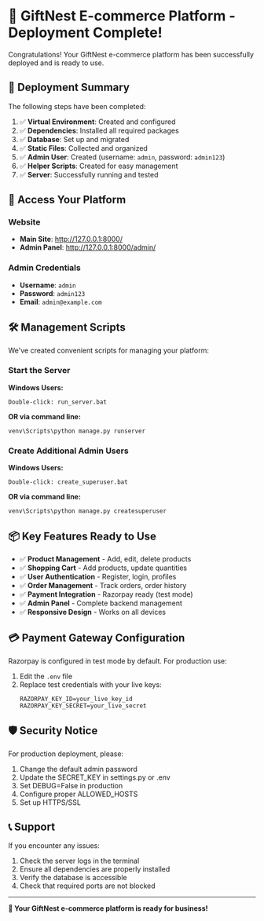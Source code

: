 # 🎉 GiftNest E-commerce Platform - Deployment Complete!

Congratulations! Your GiftNest e-commerce platform has been successfully deployed and is ready to use.

## 🚀 Deployment Summary

The following steps have been completed:

1. ✅ **Virtual Environment**: Created and configured
2. ✅ **Dependencies**: Installed all required packages
3. ✅ **Database**: Set up and migrated
4. ✅ **Static Files**: Collected and organized
5. ✅ **Admin User**: Created (username: `admin`, password: `admin123`)
6. ✅ **Helper Scripts**: Created for easy management
7. ✅ **Server**: Successfully running and tested

## 🎯 Access Your Platform

### Website
- **Main Site**: http://127.0.0.1:8000/
- **Admin Panel**: http://127.0.0.1:8000/admin/

### Admin Credentials
- **Username**: `admin`
- **Password**: `admin123`
- **Email**: `admin@example.com`

## 🛠️ Management Scripts

We've created convenient scripts for managing your platform:

### Start the Server
**Windows Users:**
```
Double-click: run_server.bat
```
**OR via command line:**
```
venv\Scripts\python manage.py runserver
```

### Create Additional Admin Users
**Windows Users:**
```
Double-click: create_superuser.bat
```
**OR via command line:**
```
venv\Scripts\python manage.py createsuperuser
```

## 📦 Key Features Ready to Use

- ✅ **Product Management** - Add, edit, delete products
- ✅ **Shopping Cart** - Add products, update quantities
- ✅ **User Authentication** - Register, login, profiles
- ✅ **Order Management** - Track orders, order history
- ✅ **Payment Integration** - Razorpay ready (test mode)
- ✅ **Admin Panel** - Complete backend management
- ✅ **Responsive Design** - Works on all devices

## 💳 Payment Gateway Configuration

Razorpay is configured in test mode by default. For production use:

1. Edit the `.env` file
2. Replace test credentials with your live keys:
   ```
   RAZORPAY_KEY_ID=your_live_key_id
   RAZORPAY_KEY_SECRET=your_live_secret
   ```

## 🛡️ Security Notice

For production deployment, please:
1. Change the default admin password
2. Update the SECRET_KEY in settings.py or .env
3. Set DEBUG=False in production
4. Configure proper ALLOWED_HOSTS
5. Set up HTTPS/SSL

## 📞 Support

If you encounter any issues:
1. Check the server logs in the terminal
2. Ensure all dependencies are properly installed
3. Verify the database is accessible
4. Check that required ports are not blocked

---

**🎉 Your GiftNest e-commerce platform is ready for business!**